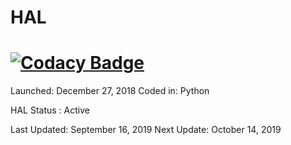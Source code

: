 # HAL

# [![Codacy Badge](https://api.codacy.com/project/badge/Grade/3b064591ab4d40a4a0b2ed87788194b3)](https://www.codacy.com?utm_source=github.com&amp;utm_medium=referral&amp;utm_content=Darkarea51/HAL&amp;utm_campaign=Badge_Grade)

Launched: December 27, 2018 
Coded in: Python

HAL Status : Active

Last Updated: September 16, 2019 
Next Update: October 14, 2019 







